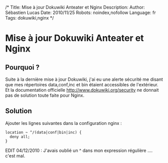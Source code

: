 /*
Title: Mise à jour Dokuwiki Anteater et Nginx
Description: 
Author: Sébastien Lucas
Date: 2010/11/25
Robots: noindex,nofollow
Language: fr
Tags: dokuwiki,nginx
*/
# Mise à jour Dokuwiki Anteater et Nginx

## Pourquoi ?
Suite à la dernière mise à jour Dokuwiki, j'ai eu une alerte sécurité me disant que mes répertoires data,conf,inc et bin étaient accessibles de l'extérieur. Et la documentation officielle http://www.dokuwiki.org/security ne donnait pas de solution toute faite pour Nginx.

## Solution

Ajouter les lignes suivantes dans la configuration nginx :
```
location ~ ^/(data|conf|bin|inc) {
  deny all;
}
```

EDIT 04/12/2010 : J'avais oublié un ^ dans mon expression régulière .... c'est mal.






